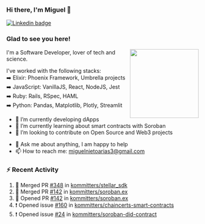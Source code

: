 ### Hi there, I'm Miguel 👋

<a href="https://linkedin.com/in/miguelnietoa/" target="_blank" rel="noopener noreferrer">
  <img src="https://img.shields.io/badge/-LinkedIn-0e76a8?style=flat-square&logo=Linkedin&logoColor=white" alt="Linkedin badge">
</a>
<!-- [![Website Badge](https://img.shields.io/badge/Website-3b5998?style=flat-square&logo=google-chrome&logoColor=white)](#notavailablenow#) 

<img src="https://i.imgur.com/tbrLrt5.gif" width=400 alt="Coding GIF" align="right"/>
-->


### Glad to see you here!
<a href="https://github.com/miguelnietoa"><img src="https://github-readme-stats-git-masterrstaa-rickstaa.vercel.app/api?username=miguelnietoa&show_icons=true&hide_border=true&count_private=true&include_all_commits=true&theme=tokyonight" height="180em" align="right"/></a>
I'm a Software Developer, lover of tech and science. 

I've worked with the following stacks:\
➡️ Elixir: Phoenix Framework, Umbrella projects\
➡️ JavaScript: VanillaJS, React, NodeJS, Jest\
➡️ Ruby: Rails, RSpec, HAML\
➡️ Python: Pandas, Matplotlib, Plotly, Streamlit

- 🔭 I’m currently developing dApps
- 🌱 I’m currently learning about smart contracts with Soroban
- 👯 I’m looking to contribute on Open Source and Web3 projects
<!-- 
- 😄 I just finished a Machine Learning course! 
- 🤔 I’m looking for help with ...
-->
- 💬 Ask me about anything, I am happy to help
- 📫 How to reach me: miguelnietoarias3@gmail.com


### ⚡ Recent Activity

<!--START_SECTION:activity-->
1. 🎉 Merged PR [#348](https://github.com/kommitters/stellar_sdk/pull/348) in [kommitters/stellar_sdk](https://github.com/kommitters/stellar_sdk)
2. 🎉 Merged PR [#142](https://github.com/kommitters/soroban.ex/pull/142) in [kommitters/soroban.ex](https://github.com/kommitters/soroban.ex)
3. 💪 Opened PR [#142](https://github.com/kommitters/soroban.ex/pull/142) in [kommitters/soroban.ex](https://github.com/kommitters/soroban.ex)
4. ❗ Opened issue [#160](https://github.com/kommitters/chaincerts-smart-contracts/issues/160) in [kommitters/chaincerts-smart-contracts](https://github.com/kommitters/chaincerts-smart-contracts)
5. ❗ Opened issue [#24](https://github.com/kommitters/soroban-did-contract/issues/24) in [kommitters/soroban-did-contract](https://github.com/kommitters/soroban-did-contract)
<!--END_SECTION:activity-->

